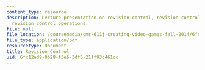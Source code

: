 ```yaml
---
content_type: resource
description: Lecture presentation on revision control, revision control systems, and
  revision control operations.
file: null
file_location: /coursemedia/cms-611j-creating-video-games-fall-2014/6fc12ad90b28f3e63df521ff93c461cc_MITCMS_611JF14_Source_Cont.pdf
file_type: application/pdf
resourcetype: Document
title: Revision Control
uid: 6fc12ad9-0b28-f3e6-3df5-21ff93c461cc
---
```

